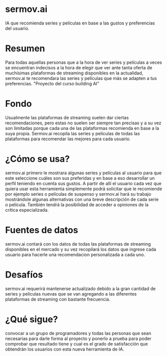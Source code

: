 # sermov.ai
IA que recomienda series y películas en base a las gustos y preferencias del usuario.
# Resumen
Para todas aquellas personas que a la hora de ver series y películas a veces se encuentran indecisos a la hora de elegir que ver ante tanta oferta de muchísimas plataformas de streaming disponibles en la actualidad, sermov.ai te recomendara las series y películas que más se adapten a tus preferencias. "Proyecto del curso building AI"
# Fondo
Usualmente las plataformas de streaming suelen dar ciertas recomendaciones, pero estas no suelen ser siempre tan precisas y a su vez son limitadas porque cada una de las plataformas recomienda en base a la suya propia. Sermov.ai recopila las series y películas de todas las plataformas para recomendar las mejores para cada usuario. 
# ¿Cómo se usa?
sermov.ai primero le mostrara algunas series y películas al usuario para que este seleccione cuáles son sus preferidas y en base a eso desarrollar un perfil teniendo en cuenta sus gustos. A partir de allí el usuario cada vez que quiera usar esta herramienta simplemente podrá solicitar que le recomiende por ejemplo series o películas de suspenso y sermov.ai hará su trabajo mostrándole algunas alternativas con una breve descripción de cada serie o película. También tendrá la posibilidad de acceder a opiniones de la crítica especializada. 
# Fuentes de datos
sermov.ai contará con los datos de todas las plataformas de streaming disponibles en el mercado y su vez recopilará los datos que ingrese cada usuario para hacerle una recomendacion personalizada a cada uno.
# Desafíos
sermov.ai requerirá mantenerse actualizado debido a la gran cantidad de series y películas nuevas que se van agregando a las diferentes plataformas de streaming con bastante frecuencia.
# ¿Qué sigue?
convocar a un grupo de programadores y todas las personas que sean necesarias para darle forma al proyecto y ponerlo a prueba para poder comprobar que resultado tiene y cual es el grado de satisfacción que obtendrán los usuarios con esta nueva herramienta de IA.

